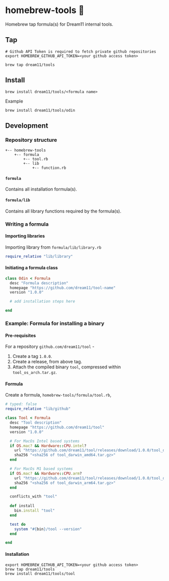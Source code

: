 # homebrew-tools :beer:

Homebrew tap formula(s) for Dream11 internal tools.

## Tap

```shell
# Github API Token is required to fetch private github repositories
export HOMEBREW_GITHUB_API_TOKEN=<your github access token>

brew tap dream11/tools
```

## Install

```shell
brew install dream11/tools/<formula name>
```

Example

```shell
brew install dream11/tools/odin
```

## Development

### Repository structure

```shell
+-- homebrew-tools
    +-- formula
        +-- tool.rb
        +-- lib
            +-- function.rb
```

#### `formula`

Contains all installation formula(s).

#### `formula/lib`

Contains all library functions required by the formula(s).

### Writing a formula

#### Importing libraries

Importing library from `formula/lib/library.rb`

```ruby
require_relative "lib/library"
```

#### Initiating a formula class

```ruby
class Odin < Formula
  desc "Formula description"
  homepage "https://github.com/dream11/tool-name"
  version "1.0.0"

  # add installation steps here

end
```

### Example: Formula for installing a binary

#### Pre-requisites

For a repository `github.com/dream11/tool` -

1. Create a tag `1.0.0`.
2. Create a release, from above tag.
3. Attach the compiled binary `tool`, compressed within `tool_os_arch.tar.gz`.

#### Formula

Create a formula, `homebrew-tools/formula/tool.rb`,

```ruby
# typed: false
require_relative "lib/github"

class Tool < Formula
  desc "Tool description"
  homepage "https://github.com/dream11/tool"
  version "1.0.0"

  # For MacOs Intel based systems
  if OS.mac? && Hardware::CPU.intel?
    url "https://github.com/dream11/tool/releases/download/1.0.0/tool_darwin_amd64.tar.gz", :using GitHubPrivateRepositoryReleaseDownloadStrategy
    sha256 "<sha256 of tool_darwin_amd64.tar.gz>"
  end

  # For MacOs M1 based systems
  if OS.mac? && Hardware::CPU.arm?
    url "https://github.com/dream11/tool/releases/download/1.0.0/tool_darwin_arm64.tar.gz", :using => GitHubPrivateRepositoryReleaseDownloadStrategy
    sha256 "<sha256 of tool_darwin_arm64.tar.gz>"
  end

  conflicts_with "tool"
  
  def install
    bin.install "tool"
  end

  test do
    system "#{bin}/tool --version"
  end

end
```

#### Installation

```shell
export HOMEBREW_GITHUB_API_TOKEN=<your github access token>
brew tap dream11/tools
brew install dream11/tools/tool
```
